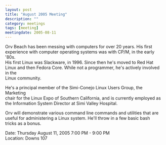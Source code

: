 ```yaml
---
layout: post
title: "August 2005 Meeting"
description: ""
category: meetings
tags: [meeting]
meetingdate: 2005-08-11
---
```


Orv Beach has been messing with computers for over 20 years. His first         
experience with computer operating systems was with CP/M, in the early '80s.   
His first Linux was Slackware, in 1996. Since then he's moved to Red Hat Linux 
and then Fedora Core. While not a programmer, he's actively involved in the    
Linux community.                                                               
                                                                             
He's a principal member of the Simi-Conejo Linux Users Group, the Marketing    
chair for the Linux Expo of Southern California, and is currently employed as  
the Information System Director at Simi Valley Hospital.                       
                                                                             
Orv will demonstrate various command line commands and utilities that are      
useful for administering a Linux system. He'll throw in a few basic bash       
tricks as a bonus.                                                             
                                                                             
Date: Thursday August 11, 2005 7:00 PM - 9:00 PM                                 
Location: Downs 107                                         

